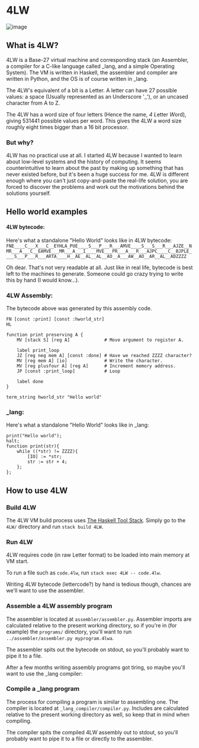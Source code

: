 4LW
===
![image](https://i.imgur.com/Saho9Vh.gif)
## What is 4LW?
4LW is a Base-27 virtual machine and corresponding stack (an Assembler, a compiler for a C-like language called _lang, and a simple Operating System). The VM is written in Haskell, the assembler and compiler are written in Python, and the OS is of course written in _lang.

The 4LW's equivalent of a bit is a Letter. A letter can have 27 possible values: a space (Usually represented as an Underscore '_'), or an uncased character from A to Z.

The 4LW has a word size of four letters (Hence the name, *4* *L*etter *W*ord), giving 531441 possible values per word.
This gives the 4LW a word size roughly eight times bigger than a 16 bit processor.

### But why?
4LW has no practical use at all. I started 4LW because I wanted to learn about low-level systems and the history of computing. It seems counterintuitive to learn about the past by making up something that has never existed before, but it's been a huge success for me. 4LW is different enough where you can't just copy-and-paste the real-life solution, you are forced to discover the problems and work out the motivations behind the solutions yourself.

## Hello world examples
#### 4LW bytecode:
Here's what a standalone "Hello World" looks like in 4LW bytecode:
`FNE____C___X___C__EYHLA_PUE____S___P___R___AMVE____S___S___R___AJZE__NMR___A___C__EAMVE___MR___A___I____MVE___PR___A___R___AJPC____C__BJPLE____S___P___R___ARTA____H__AE__AL__AL__AO__A___AW__AO__AR__AL__ADZZZZ`

Oh dear. That's not very readable at all. Just like in real life, bytecode is best left to the machines to generate. Someone could go crazy trying to write this by hand (I would know...).

### 4LW Assembly:
The bytecode above was generated by this assembly code.

    FN [const :print] [const :hworld_str]
    HL

    function print preserving A {
        MV [stack S] [reg A]             # Move argument to register A.

        label print_loop
        JZ [reg neg mem A] [const :done] # Have we reached ZZZZ character?
        MV [reg mem A] [io]              # Write the character.
        MV [reg plusfour A] [reg A]      # Increment memory address.
        JP [const :print_loop]           # Loop

        label done
    }

    term_string hworld_str "Hello world"

### _lang:
Here's what a standalone "Hello World" looks like in _lang:

    print("Hello world");
    halt;
    function print(str){
        while ((*str) != ZZZZ){
            [IO] := *str;
            str := str + 4;
        };
    };


## How to use 4LW
### Build 4LW
The 4LW VM build process uses [The Haskell Tool Stack](http://docs.haskellstack.org/en/stable/README/). Simply go to the `4LW/` directory and run `stack build 4LW`.

### Run 4LW
4LW requires code (in raw Letter format) to be loaded into main memory at VM start.

To run a file such as `code.4lw`, run `stack exec 4LW -- code.4lw`.

Writing 4LW bytecode (lettercode?) by hand is tedious though, chances are we'll want to use the assembler.

### Assemble a 4LW assembly program
The assembler is located at `assembler/assembler.py`. Assembler imports are calculated relative to the present working directory, so if you're in (for example) the `programs/` directory, you'll want to run `../assembler/assembler.py myprogram.4lwa`.

The assembler spits out the bytecode on stdout, so you'll probably want to pipe it to a file.

After a few months writing assembly programs got tiring, so maybe you'll want to use the _lang compiler:

### Compile a _lang program
The process for compiling a program is similar to assembling one. The compiler is located at `_lang_compiler/compiler.py`. Includes are calculated relative to the present working directory as well, so keep that in mind when compiling.

The compiler spits the compiled 4LW assembly out to stdout, so you'll probably want to pipe it to a file or directly to the assembler.
